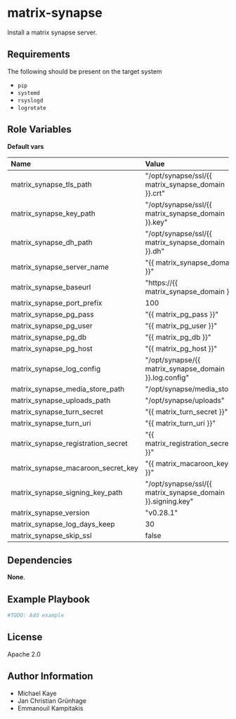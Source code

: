 matrix-synapse
==============

Install a matrix synapse server.

Requirements
------------

The following should be present on the target system
* `pip`
* `systemd`
* `rsyslogd`
* `logrotate`

Role Variables
--------------

__Default vars__

| Name | Value |
| :--- | :--- |
| matrix_synapse_tls_path | "/opt/synapse/ssl/{{ matrix_synapse_domain }}.crt" |
| matrix_synapse_key_path | "/opt/synapse/ssl/{{ matrix_synapse_domain }}.key" |
| matrix_synapse_dh_path | "/opt/synapse/ssl/{{ matrix_synapse_domain }}.dh" |
| matrix_synapse_server_name | "{{ matrix_synapse_domain }}" |
| matrix_synapse_baseurl | "https://{{ matrix_synapse_domain }}"|
| matrix_synapse_port_prefix | 100 |
| matrix_synapse_pg_pass | "{{ matrix_pg_pass }}" |
| matrix_synapse_pg_user | "{{ matrix_pg_user }}" |
| matrix_synapse_pg_db | "{{ matrix_pg_db }}" |
| matrix_synapse_pg_host | "{{ matrix_pg_host }}" |
| matrix_synapse_log_config | "/opt/synapse/{{ matrix_synapse_domain }}.log.config" |
| matrix_synapse_media_store_path | "/opt/synapse/media_store" |
| matrix_synapse_uploads_path | "/opt/synapse/uploads" |
| matrix_synapse_turn_secret | "{{ matrix_turn_secret }}" |
| matrix_synapse_turn_uri | "{{ matrix_turn_uri }}" |
| matrix_synapse_registration_secret | "{{ matrix_registration_secret }}" |
| matrix_synapse_macaroon_secret_key | "{{ matrix_macaroon_key }}" |
| matrix_synapse_signing_key_path | "/opt/synapse/ssl/{{ matrix_synapse_domain }}.signing.key" |
| matrix_synapse_version | "v0.28.1" |
| matrix_synapse_log_days_keep | 30 |
| matrix_synapse_skip_ssl | false |

Dependencies
------------

__None__.

Example Playbook
----------------

```yaml
#TODO: Add example
```

License
-------

Apache 2.0

Author Information
------------------

* Michael Kaye
* Jan Christian Grünhage
* Emmanouil Kampitakis
